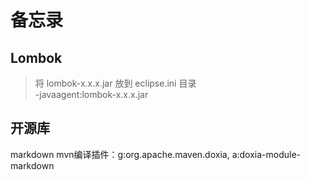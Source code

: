# 备忘录

## Lombok 

> 将 lombok-x.x.x.jar 放到 eclipse.ini 目录  
> -javaagent:lombok-x.x.x.jar 

## 开源库

markdown mvn编译插件：g:org.apache.maven.doxia, a:doxia-module-markdown


